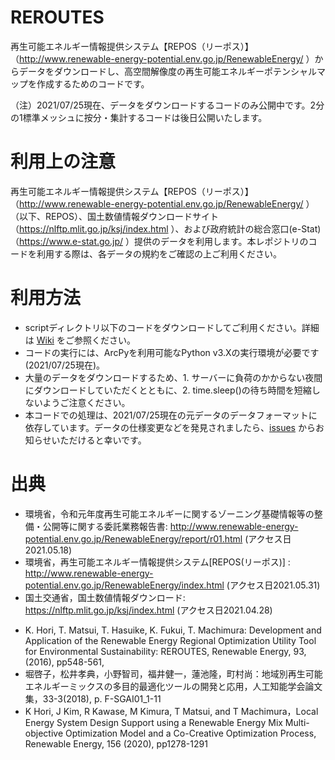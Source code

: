 # REROUTES

再生可能エネルギー情報提供システム【REPOS（リーポス）】（http://www.renewable-energy-potential.env.go.jp/RenewableEnergy/ ）からデータをダウンロードし、高空間解像度の再生可能エネルギーポテンシャルマップを作成するためのコードです。

（注）2021/07/25現在、データをダウンロードするコードのみ公開中です。2分の1標準メッシュに按分・集計するコードは後日公開いたします。

# 利用上の注意
再生可能エネルギー情報提供システム【REPOS（リーポス）】（http://www.renewable-energy-potential.env.go.jp/RenewableEnergy/ ）（以下、REPOS）、国土数値情報ダウンロードサイト（https://nlftp.mlit.go.jp/ksj/index.html ）、および政府統計の総合窓口(e-Stat)（https://www.e-stat.go.jp/ ）提供のデータを利用します。本レポジトリのコードを利用する際は、各データの規約をご確認の上ご利用ください。

# 利用方法
- scriptディレクトリ以下のコードをダウンロードしてご利用ください。詳細は [Wiki](https://github.com/Green-Engineers-Lab/REROUTES/wiki) をご参照ください。
- コードの実行には、ArcPyを利用可能なPython v3.Xの実行環境が必要です (2021/07/25現在)。
- 大量のデータをダウンロードするため、1. サーバーに負荷のかからない夜間にダウンロードしていただくとともに、2. time.sleep()の待ち時間を短縮しないようご注意ください。
- 本コードでの処理は、2021/07/25現在の元データのデータフォーマットに依存しています。データの仕様変更などを発見されましたら、[issues](https://github.com/Green-Engineers-Lab/REROUTES/issues) からお知らせいただけると幸いです。

# 出典
- 環境省，令和元年度再生可能エネルギーに関するゾーニング基礎情報等の整備・公開等に関する委託業務報告書: http://www.renewable-energy-potential.env.go.jp/RenewableEnergy/report/r01.html (アクセス日2021.05.18)
- 環境省，再生可能エネルギー情報提供システム[REPOS(リーポス)] : http://www.renewable-energy-potential.env.go.jp/RenewableEnergy/index.html (アクセス日2021.05.31)
- 国土交通省，国土数値情報ダウンロード: https://nlftp.mlit.go.jp/ksj/index.html (アクセス日2021.04.28)
<!-- - 総務省，公共施設状況調経年比較表2017: https://www.soumu.go.jp/iken/shisetsu/index.html (アクセス日2021.05.19)
- 文部科学省，文部科学統計要覧 (平成23年版): https://warp.ndl.go.jp/info:ndljp/pid/11293659/www.mext.go.jp/b_menu/toukei/002/002b/1305705.htm (アクセス日2021.05.19)
- 環境省，第5回基礎調査河川調査報告書: http://www.biodic.go.jp/reports2/5th/kasen/5_kasen.pdf (アクセス日2021.05.26) -->
- K. Hori, T. Matsui, T. Hasuike, K. Fukui, T. Machimura: Development and Application of the Renewable Energy Regional Optimization Utility Tool for Environmental Sustainability: REROUTES, Renewable Energy, 93,(2016), pp548-561,
- 堀啓子，松井孝典，小野智司，福井健一，蓮池隆，町村尚：地域別再生可能エネルギーミックスの多目的最適化ツールの開発と応用，人工知能学会論文集，33-3(2018), p. F-SGAI01_1-11
- K Hori, J Kim, R Kawase, M Kimura, T Matsui, and T Machimura，Local Energy System Design Support using a Renewable Energy Mix Multi-objective Optimization Model and a Co-Creative Optimization Process, Renewable Energy, 156 (2020), pp1278-1291

